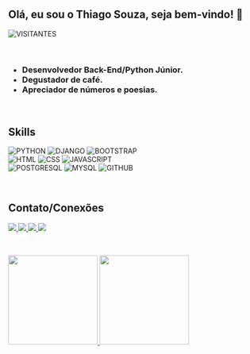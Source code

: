 ## Olá, eu sou o Thiago Souza, seja bem-vindo! 👋

![VISITANTES](https://api.visitorbadge.io/api/VisitorHit?user=thiagosouzalink&repo=thiagosouzalink&label=VISITANTES&countColor=%232B5B84)

<br>
<h3>
  <ul>
    <li>Desenvolvedor Back-End/Python Júnior.</li>
    <li>Degustador de café.</li>
    <li>Apreciador de números e poesias.</li>
  </ul>
</h3>
<br>

## Skills
![PYTHON](https://img.shields.io/badge/Python-2B5B84?style=for-the-badge&logo=python&logoColor=white)
![DJANGO](https://img.shields.io/badge/Django-0C4B33?style=for-the-badge&logo=django&logoColor=white)
![BOOTSTRAP](https://img.shields.io/badge/Bootstrap-7952B3?style=for-the-badge&logo=bootstrap&logoColor=white)\
![HTML](https://img.shields.io/badge/HTML5-E34F26?style=for-the-badge&logo=html5&logoColor=white)
![CSS](https://img.shields.io/badge/CSS3-1572B6?style=for-the-badge&logo=css3&logoColor=white)
![JAVASCRIPT](https://img.shields.io/badge/JavaScript-323330?style=for-the-badge&logo=javascript&logoColor=F7DF1E)\
![POSTGRESQL](https://img.shields.io/badge/PostgreSQL-336791?style=for-the-badge&logo=postgresql&logoColor=white)
![MYSQL](https://img.shields.io/badge/MySQL-F7F7F7?style=for-the-badge&logo=mysql&logoColor=black)
![GITHUB](https://img.shields.io/badge/GitHub-161B22?style=for-the-badge&logo=github&logoColor=white)

<br>

## Contato/Conexões
<div>
  <a href="mailto:thiagolsmail@gmail.com" target="_blank">
    <img src="https://img.shields.io/badge/Gmail-D93025?style=for-the-badge&logo=gmail&logoColor=white" target="_blank">
  </a>
  <a href="https://www.linkedin.com/in/thiagosouzalink/" target="_blank">
    <img src="https://img.shields.io/badge/Linkedin-0A66C2?style=for-the-badge&logo=LINKEDIN&logoColor=white" target="_blank">
  </a>
  <a href="https://www.instagram.com/thiagosouzalink/" target="_blank">
    <img src="https://img.shields.io/badge/Instagram-D03475?style=for-the-badge&logo=instagram&logoColor=white" target="_blank">
  </a>
  <a href="https://www.facebook.com/thiagosouzalink/" target="_blank">
    <img src="https://img.shields.io/badge/Facebook-166FE5?style=for-the-badge&logo=facebook&logoColor=white" target="_blank">
  </a>
</div>
<br>

##

<a href="https://github.com/thiagosouzalink/">
  <img height="180em" src="https://github-readme-stats.vercel.app/api/top-langs/?username=thiagosouzalink&layout=compact&langs_count=7&theme=tokyonight" />
</a>
<a href="https://github.com/thiagosouzalink/">
  <img height="180em" src="https://github-readme-stats.vercel.app/api?username=thiagosouzalink&show_icons=true&theme=tokyonight&include_all_commits=true&count_private=true" />
</a>










